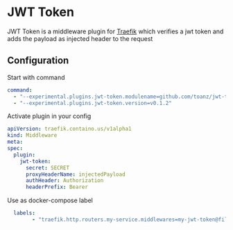 # JWT Token

JWT Token is a middleware plugin for [Traefik](https://github.com/containous/traefik) which verifies a jwt token and adds the payload as injected header to the request

## Configuration

Start with command
```yaml
command:
  - "--experimental.plugins.jwt-token.modulename=github.com/toanz/jwt-token"
  - "--experimental.plugins.jwt-token.version=v0.1.2"
```

Activate plugin in your config  

```yaml
apiVersion: traefik.containo.us/v1alpha1
kind: Middleware
meta:
spec:
  plugin:
    jwt-token:
      secret: SECRET
      proxyHeaderName: injectedPayload
      authHeader: Authorization
      headerPrefix: Bearer
```

Use as docker-compose label  
```yaml
  labels:
        - "traefik.http.routers.my-service.middlewares=my-jwt-token@file"
```
